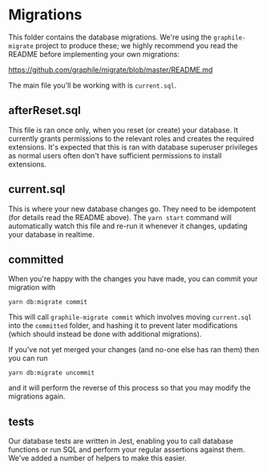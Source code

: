 # Migrations

This folder contains the database migrations. We're using the
`graphile-migrate` project to produce these; we highly recommend you read the
README before implementing your own migrations:

https://github.com/graphile/migrate/blob/master/README.md

The main file you'll be working with is `current.sql`.

## afterReset.sql

This file is ran once only, when you reset (or create) your database. It
currently grants permissions to the relevant roles and creates the required
extensions. It's expected that this is ran with database superuser privileges
as normal users often don't have sufficient permissions to install
extensions.

## current.sql

This is where your new database changes go. They need to be idempotent (for
details read the README above). The `yarn start` command will automatically
watch this file and re-run it whenever it changes, updating your database in
realtime.

## committed

When you're happy with the changes you have made, you can commit your migration with

```
yarn db:migrate commit
```

This will call `graphile-migrate commit` which involves moving `current.sql`
into the `committed` folder, and hashing it to prevent later modifications
(which should instead be done with additional migrations).

If you've not yet merged your changes (and no-one else has ran them) then you
can run

```
yarn db:migrate uncommit
```

and it will perform the reverse of this process so that you may modify the migrations again.

## **tests**

Our database tests are written in Jest, enabling you to call database
functions or run SQL and perform your regular assertions against them. We've
added a number of helpers to make this easier.
